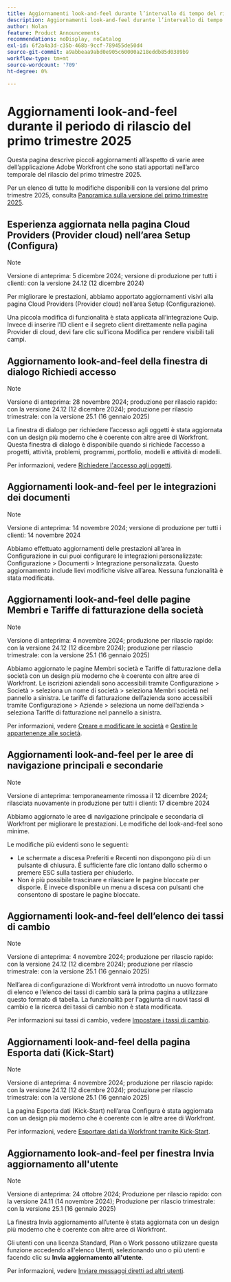 ```yaml
---
title: Aggiornamenti look-and-feel durante l’intervallo di tempo del rilascio del primo trimestre 2025
description: Aggiornamenti look-and-feel durante l’intervallo di tempo del rilascio del primo trimestre 2025
author: Nolan
feature: Product Announcements
recommendations: noDisplay, noCatalog
exl-id: 6f2a4a3d-c35b-468b-9ccf-789455de50d4
source-git-commit: a9abbeaa9abd0e905c60000a218eddb85d0389b9
workflow-type: tm+mt
source-wordcount: '709'
ht-degree: 0%

---
```


# Aggiornamenti look-and-feel durante il periodo di rilascio del primo trimestre 2025

Questa pagina descrive piccoli aggiornamenti all’aspetto di varie aree dell’applicazione Adobe Workfront che sono stati apportati nell’arco temporale del rilascio del primo trimestre 2025.

Per un elenco di tutte le modifiche disponibili con la versione del primo trimestre 2025, consulta [Panoramica sulla versione del primo trimestre 2025](/help/quicksilver/product-announcements/product-releases/25-q1-release-activity/25-q1-release-overview.md).

## Esperienza aggiornata nella pagina Cloud Providers (Provider cloud) nell’area Setup (Configura)

>[!NOTE]
>
>Versione di anteprima: 5 dicembre 2024; versione di produzione per tutti i clienti: con la versione 24.12 (12 dicembre 2024)

Per migliorare le prestazioni, abbiamo apportato aggiornamenti visivi alla pagina Cloud Providers (Provider cloud) nell’area Setup (Configurazione).

Una piccola modifica di funzionalità è stata applicata all’integrazione Quip. Invece di inserire l’ID client e il segreto client direttamente nella pagina Provider di cloud, devi fare clic sull’icona Modifica per rendere visibili tali campi.

## Aggiornamento look-and-feel della finestra di dialogo Richiedi accesso

>[!NOTE]
>
>Versione di anteprima: 28 novembre 2024; produzione per rilascio rapido: con la versione 24.12 (12 dicembre 2024); produzione per rilascio trimestrale: con la versione 25.1 (16 gennaio 2025)

La finestra di dialogo per richiedere l’accesso agli oggetti è stata aggiornata con un design più moderno che è coerente con altre aree di Workfront. Questa finestra di dialogo è disponibile quando si richiede l’accesso a progetti, attività, problemi, programmi, portfolio, modelli e attività di modelli.

Per informazioni, vedere [Richiedere l&#39;accesso agli oggetti](/help/quicksilver/workfront-basics/grant-and-request-access-to-objects/request-access.md).

## Aggiornamenti look-and-feel per le integrazioni dei documenti

>[!NOTE]
>
>Versione di anteprima: 14 novembre 2024; versione di produzione per tutti i clienti: 14 novembre 2024

Abbiamo effettuato aggiornamenti delle prestazioni all’area in Configurazione in cui puoi configurare le integrazioni personalizzate: Configurazione > Documenti > Integrazione personalizzata. Questo aggiornamento include lievi modifiche visive all’area. Nessuna funzionalità è stata modificata.

## Aggiornamenti look-and-feel delle pagine Membri e Tariffe di fatturazione della società

>[!NOTE]
>
>Versione di anteprima: 4 novembre 2024; produzione per rilascio rapido: con la versione 24.12 (12 dicembre 2024); produzione per rilascio trimestrale: con la versione 25.1 (16 gennaio 2025)

Abbiamo aggiornato le pagine Membri società e Tariffe di fatturazione della società con un design più moderno che è coerente con altre aree di Workfront. Le iscrizioni aziendali sono accessibili tramite Configurazione > Società > seleziona un nome di società > seleziona Membri società nel pannello a sinistra. Le tariffe di fatturazione dell’azienda sono accessibili tramite Configurazione > Aziende > seleziona un nome dell’azienda > seleziona Tariffe di fatturazione nel pannello a sinistra.

Per informazioni, vedere [Creare e modificare le società](/help/quicksilver/administration-and-setup/set-up-workfront/organizational-setup/create-and-edit-companies.md) e [Gestire le appartenenze alle società](/help/quicksilver/administration-and-setup/set-up-workfront/organizational-setup/manage-company-memberships.md).

## Aggiornamenti look-and-feel per le aree di navigazione principali e secondarie

>[!NOTE]
>
>Versione di anteprima: temporaneamente rimossa il 12 dicembre 2024; rilasciata nuovamente in produzione per tutti i clienti: 17 dicembre 2024

Abbiamo aggiornato le aree di navigazione principale e secondaria di Workfront per migliorare le prestazioni. Le modifiche del look-and-feel sono minime.

Le modifiche più evidenti sono le seguenti:

* Le schermate a discesa Preferiti e Recenti non dispongono più di un pulsante di chiusura. È sufficiente fare clic lontano dallo schermo o premere ESC sulla tastiera per chiuderlo.
* Non è più possibile trascinare e rilasciare le pagine bloccate per disporle. È invece disponibile un menu a discesa con pulsanti che consentono di spostare le pagine bloccate.

## Aggiornamenti look-and-feel dell’elenco dei tassi di cambio

>[!NOTE]
>
>Versione di anteprima: 4 novembre 2024; produzione per rilascio rapido: con la versione 24.12 (12 dicembre 2024); produzione per rilascio trimestrale: con la versione 25.1 (16 gennaio 2025)

Nell’area di configurazione di Workfront verrà introdotto un nuovo formato di elenco e l’elenco dei tassi di cambio sarà la prima pagina a utilizzare questo formato di tabella. La funzionalità per l&#39;aggiunta di nuovi tassi di cambio e la ricerca dei tassi di cambio non è stata modificata.

Per informazioni sui tassi di cambio, vedere [Impostare i tassi di cambio](/help/quicksilver/administration-and-setup/manage-workfront/exchange-rates/set-up-exchange-rates.md).

## Aggiornamenti look-and-feel della pagina Esporta dati (Kick-Start)

>[!NOTE]
>
>Versione di anteprima: 4 novembre 2024; produzione per rilascio rapido: con la versione 24.12 (12 dicembre 2024); produzione per rilascio trimestrale: con la versione 25.1 (16 gennaio 2025)

La pagina Esporta dati (Kick-Start) nell’area Configura è stata aggiornata con un design più moderno che è coerente con le altre aree di Workfront.

Per informazioni, vedere [Esportare dati da Workfront tramite Kick-Start](/help/quicksilver/administration-and-setup/manage-workfront/using-kick-starts/export-data-from-wf-via-kick-starts.md).

## Aggiornamento look-and-feel per finestra Invia aggiornamento all&#39;utente

>[!NOTE]
>
>Versione di anteprima: 24 ottobre 2024; Produzione per rilascio rapido: con la versione 24.11 (14 novembre 2024); Produzione per rilascio trimestrale: con la versione 25.1 (16 gennaio 2025)

La finestra Invia aggiornamento all’utente è stata aggiornata con un design più moderno che è coerente con altre aree di Workfront.

Gli utenti con una licenza Standard, Plan o Work possono utilizzare questa funzione accedendo all&#39;elenco Utenti, selezionando uno o più utenti e facendo clic su **Invia aggiornamento all&#39;utente**.

Per informazioni, vedere [Inviare messaggi diretti ad altri utenti](/help/quicksilver/people-teams-and-groups/work-directly-with-others/send-direct-messages-to-other-users.md).
